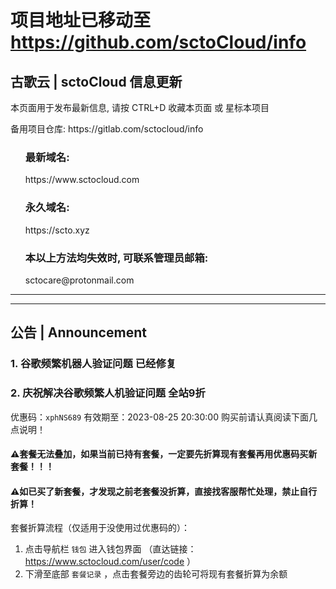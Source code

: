 # 项目地址已移动至 https://github.com/sctoCloud/info


<div class="container readme-background" id="container_readme">
  <div class="readme">
  <h2>古歌云 | sctoCloud 信息更新</h2>
    <p>本页面用于发布最新信息, 请按 CTRL+D 收藏本页面 或 星标本项目</p>
    <p>备用项目仓库: https://gitlab.com/sctocloud/info</p>
    
  <ul>
    <h3>最新域名:</h3>
      https://www.sctocloud.com
    <h3>永久域名:</h3>
      https://scto.xyz
    <h3>本以上方法均失效时, 可联系管理员邮箱:</h3>
    sctocare@protonmail.com
  </ul>
  </div>
</div>

---
---

## 公告 | Announcement

### **1. 谷歌频繁机器人验证问题 已经修复**

### **2. 庆祝解决谷歌频繁人机验证问题 全站9折**
优惠码：`xphNS689`
有效期至：2023-08-25 20:30:00
购买前请认真阅读下面几点说明！

#### **⚠️套餐无法叠加，如果当前已持有套餐，一定要先折算现有套餐再用优惠码买新套餐！！！**
#### **⚠️如已买了新套餐，才发现之前老套餐没折算，直接找客服帮忙处理，禁止自行折算！**

套餐折算流程（仅适用于没使用过优惠码的）：
1. 点击导航栏 `钱包` 进入钱包界面 （直达链接：https://www.sctocloud.com/user/code ）
2. 下滑至底部 `套餐记录` ，点击套餐旁边的齿轮可将现有套餐折算为余额
